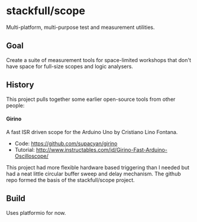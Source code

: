 stackfull/scope
===============

Multi-platform, multi-purpose test and measurement utilities.

## Goal

Create a suite of measurement tools for space-limited workshops that don't have
space for full-size scopes and logic analysers.

## History

This project pulls together some earlier open-source tools from other people:


#### Girino

A fast ISR driven scope for the Arduino Uno by Cristiano Lino Fontana.

 * Code: https://github.com/supacyan/girino
 * Tutorial: http://www.instructables.com/id/Girino-Fast-Arduino-Oscilloscope/
 
This project had more flexible hardware based triggering than I needed but had
a neat little circular buffer sweep and delay mechanism. The github repo formed
the basis of the stackfull/scope project.


## Build

Uses platformio for now.
